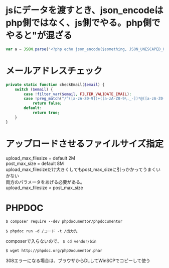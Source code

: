 # jsにデータを渡すとき、json_encodeはphp側ではなく、js側でやる。php側でやると&quot;が混ざる
```javascript
var a = JSON.parse('<?php echo json_encode($something, JSON_UNESCAPED_UNICODE); ?>');
```
# メールアドレスチェック  
```php
private static function checkEmail($email) {
    switch ($email) {
        case !filter_var($email, FILTER_VALIDATE_EMAIL):
        case !preg_match("/^([a-zA-Z0-9])+([a-zA-Z0-9\._-])*@([a-zA-Z0-9_-])+([a-zA-Z0-9\._-]+)+$/", $email):
            return false;
        default:
            return true;
    }
}
```

# アップロードさせるファイルサイズ指定

upload_max_filesize = default 2M   
post_max_size = default 8M   
upload_max_filesizeだけ大きくしてもpost_max_sizeに引っかかってうまくいかない   
両方のパラメータをあげる必要がある。   
upload_max_filesize < post_max_size

# PHPDOC
```$ composer require --dev phpdocumentor/phpdocumentor```

```$ phpdoc run -d /コード -t /出力先```

composerで入らないので、
```$ cd vendor/bin```

```$ wget http://phpdoc.org/phpDocumentor.phar```

308エラーになる場合は、ブラウザからDLしてWinSCPでコピーして使う

